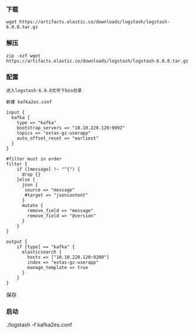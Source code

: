### 下载
    wget https://artifacts.elastic.co/downloads/logstash/logstash-6.0.0.tar.gz

### 解压
    zip -xzf wget https://artifacts.elastic.co/downloads/logstash/logstash-6.0.0.tar.gz


### 配置
    进入logstash-6.0.0文件下bin目录
    
    新建 kafka2es.conf

    input {
      kafka {
        type => "kafka"
        bootstrap_servers => "10.10.220.120:9092"
        topics => "extas-gz-userapp"
        auto_offset_reset => "earliest"
      }
    }
    
    #filter must in order
    filter {
        if ([message] !~ "^{") {
          drop {}
        }else {
          json {
           source => "message"
           #target => "jsoncontent"
          }
          mutate {
            remove_field => "message"
            remove_field => "@version"
          }
        }
    }
    
    output {
        if [type] == "kafka" {
          elasticsearch {
            hosts => ["10.10.220.120:9200"]
            index => "extas-gz-userapp"
            manage_template => true
          }
        }
    }
保存

### 启动

./logstash -f kafka2es.conf 